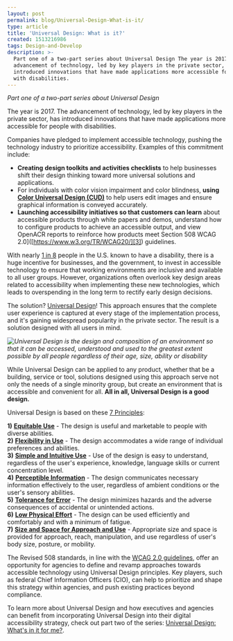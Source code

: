 ```yaml
---
layout: post
permalink: blog/Universal-Design-What-is-it/
type: article
title: 'Universal Design: What is it?'
created: 1513216986
tags: Design-and-Develop
description: >-
  Part one of a two-part series about Universal Design The year is 2017. The
  advancement of technology, led by key players in the private sector, has
  introduced innovations that have made applications more accessible for people
  with disabilities.
---
```


_Part one of a two-part series about Universal Design_

The year is 2017\. The advancement of technology, led by key players in the private sector, has introduced innovations that have made applications more accessible for people with disabilities.

Companies have pledged to implement accessible technology, pushing the technology industry to prioritize accessibility. Examples of this commitment include:

- **Creating** **design toolkits and activities checklists** to help businesses shift their design thinking toward more universal solutions and applications.
- For individuals with color vision impairment and color blindness, **using** [**Color Universal Design (CUD)**][1] to help users edit images and ensure graphical information is conveyed accurately.
- **Launching accessibility initiatives so that customers can learn** about accessible products through white papers and demos, understand how to configure products to achieve an accessible output, and view OpenACR reports to reinforce how products meet Section 508 WCAG 2.0]([https://www.w3.org/TR/WCAG20/][3]) guidelines.

With nearly [1 in 8][4] people in the U.S. known to have a disability, there is a huge incentive for businesses, and the government, to invest in accessible technology to ensure that working environments are inclusive and available to all user groups. However, organizations often overlook key design areas related to accessibility when implementing these new technologies, which leads to overspending in the long term to rectify early design decisions.

The solution? [Universal Design][5]! This approach ensures that the complete user experience is captured at every stage of the implementation process, and it's gaining widespread popularity in the private sector. The result is a solution designed with all users in mind.

_![Universal Design is the design and composition of an environment so that it can be accessed, understood and used to the greatest extent possible by all people regardless of their age, size, ability or disability](https://lh5.googleusercontent.com/ajzgJj0-GdBRY2wDetdTOUq_0gJkmWjri-xTmFIGmAX6Ic5hfPnc8_Q-jXvDFq-eaFU6ukh3EGaJk3dut1e5kUlOKTLHLSEbKMXfecN9ZtS0zlPOo6v74wZJkzwj7DCbZ-31kaSO)_

<div>
  While Universal Design can be applied to any product, whether that be a building, service or tool, solutions designed using this approach serve not only the needs of a single minority group, but create an environment that is accessible and convenient for all. <strong>All in all, Universal Design is a good design.</strong></div>

Universal Design is based on these [7 Principles][6]:

**1)** [**Equitable Use**][7] - The design is useful and marketable to people with diverse abilities.<br>
**2)** [**Flexibility in Use**][8] - The design accommodates a wide range of individual preferences and abilities.<br>
**3)** [**Simple and Intuitive Use**][9] - Use of the design is easy to understand, regardless of the user's experience, knowledge, language skills or current concentration level.<br>
**4)** [**Perceptible Information**][10] - The design communicates necessary information effectively to the user, regardless of ambient conditions or the user's sensory abilities.<br>
**5)** [**Tolerance for Error**][11] - The design minimizes hazards and the adverse consequences of accidental or unintended actions.<br>
**6)** [**Low Physical Effort**][12] - The design can be used efficiently and comfortably and with a minimum of fatigue.<br>
**7)** [**Size and Space for Approach and Use**][13] - Appropriate size and space is provided for approach, reach, manipulation, and use regardless of user's body size, posture, or mobility.

The Revised 508 standards, in line with the [WCAG 2.0 guidelines][14], offer an opportunity for agencies to define and revamp approaches towards accessible technology using Universal Design principles. Key players, such as federal Chief Information Officers (CIO), can help to prioritize and shape this strategy within agencies, and push existing practices beyond compliance.

To learn more about Universal Design and how executives and agencies can benefit from incorporating Universal Design into their digital accessibility strategy, check out part two of the series: [Universal Design: What's in it for me?][15].

[1]: https://webcube-general.s3.amazonaws.com/eizo/media/contentassets/2015/10/09/handbook.pdf
[10]: http://universaldesign.ie/what-is-universal-design/the-7-principles/the-7-principles.html#p4
[11]: http://universaldesign.ie/what-is-universal-design/the-7-principles/the-7-principles.html#p5
[12]: http://universaldesign.ie/what-is-universal-design/the-7-principles/the-7-principles.html#p6
[13]: http://universaldesign.ie/what-is-universal-design/the-7-principles/the-7-principles.html#p7
[14]: https://www.w3.org/WAI/intro/wcag
[15]: {{site.baseurl}}/blog/universal-design-whats-in-it-for-me
[2]: https://www.w3.org/TR/WCAG10/
[3]: https://www.w3.org/TR/WCAG20/
[4]: https://disabilitycompendium.org/sites/default/files/user-uploads/2016_AnnualReport.pdf
[5]: http://universaldesign.ie/What-is-Universal-Design/
[6]: http://universaldesign.ie/What-is-Universal-Design/The-7-Principles/7-Principals-.pdf
[7]: http://universaldesign.ie/what-is-universal-design/the-7-principles/the-7-principles.html#p1
[8]: http://universaldesign.ie/what-is-universal-design/the-7-principles/the-7-principles.html#p2
[9]: http://universaldesign.ie/what-is-universal-design/the-7-principles/the-7-principles.html#p3
